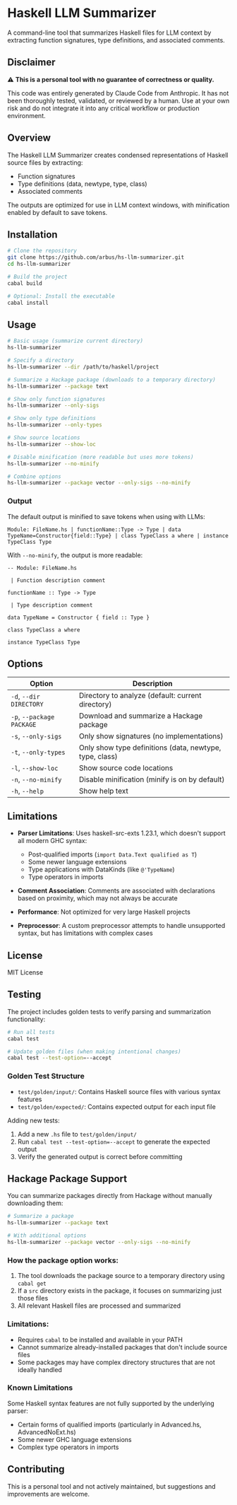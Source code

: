 # Haskell LLM Summarizer

A command-line tool that summarizes Haskell files for LLM context by extracting function signatures, type definitions, and associated comments.

## Disclaimer

⚠️ **This is a personal tool with no guarantee of correctness or quality.**

This code was entirely generated by Claude Code from Anthropic. It has not been thoroughly tested, validated, or reviewed by a human. Use at your own risk and do not integrate it into any critical workflow or production environment.

## Overview

The Haskell LLM Summarizer creates condensed representations of Haskell source files by extracting:

- Function signatures
- Type definitions (data, newtype, type, class)
- Associated comments

The outputs are optimized for use in LLM context windows, with minification enabled by default to save tokens.

## Installation

```bash
# Clone the repository
git clone https://github.com/arbus/hs-llm-summarizer.git
cd hs-llm-summarizer

# Build the project
cabal build

# Optional: Install the executable
cabal install
```

## Usage

```bash
# Basic usage (summarize current directory)
hs-llm-summarizer

# Specify a directory
hs-llm-summarizer --dir /path/to/haskell/project

# Summarize a Hackage package (downloads to a temporary directory)
hs-llm-summarizer --package text

# Show only function signatures
hs-llm-summarizer --only-sigs

# Show only type definitions
hs-llm-summarizer --only-types

# Show source locations
hs-llm-summarizer --show-loc

# Disable minification (more readable but uses more tokens)
hs-llm-summarizer --no-minify

# Combine options
hs-llm-summarizer --package vector --only-sigs --no-minify
```

### Output

The default output is minified to save tokens when using with LLMs:

```
Module: FileName.hs | functionName::Type -> Type | data TypeName=Constructor{field::Type} | class TypeClass a where | instance TypeClass Type
```

With `--no-minify`, the output is more readable:

```
-- Module: FileName.hs

 | Function description comment

functionName :: Type -> Type

 | Type description comment

data TypeName = Constructor { field :: Type }

class TypeClass a where

instance TypeClass Type
```

## Options

| Option | Description |
|--------|-------------|
| `-d`, `--dir DIRECTORY` | Directory to analyze (default: current directory) |
| `-p`, `--package PACKAGE` | Download and summarize a Hackage package |
| `-s`, `--only-sigs` | Only show signatures (no implementations) |
| `-t`, `--only-types` | Only show type definitions (data, newtype, type, class) |
| `-l`, `--show-loc` | Show source code locations |
| `-n`, `--no-minify` | Disable minification (minify is on by default) |
| `-h`, `--help` | Show help text |

## Limitations

- **Parser Limitations**: Uses haskell-src-exts 1.23.1, which doesn't support all modern GHC syntax:
  - Post-qualified imports (`import Data.Text qualified as T`)
  - Some newer language extensions 
  - Type applications with DataKinds (like `@'TypeName`)
  - Type operators in imports
  
- **Comment Association**: Comments are associated with declarations based on proximity, which may not always be accurate
  
- **Performance**: Not optimized for very large Haskell projects
  
- **Preprocessor**: A custom preprocessor attempts to handle unsupported syntax, but has limitations with complex cases

## License

MIT License

## Testing

The project includes golden tests to verify parsing and summarization functionality:

```bash
# Run all tests
cabal test

# Update golden files (when making intentional changes)
cabal test --test-option=--accept
```

### Golden Test Structure

- `test/golden/input/`: Contains Haskell source files with various syntax features
- `test/golden/expected/`: Contains expected output for each input file

Adding new tests:
1. Add a new `.hs` file to `test/golden/input/`
2. Run `cabal test --test-option=--accept` to generate the expected output
3. Verify the generated output is correct before committing

## Hackage Package Support

You can summarize packages directly from Hackage without manually downloading them:

```bash
# Summarize a package 
hs-llm-summarizer --package text

# With additional options
hs-llm-summarizer --package vector --only-sigs --no-minify
```

### How the package option works:

1. The tool downloads the package source to a temporary directory using `cabal get`
2. If a `src` directory exists in the package, it focuses on summarizing just those files
3. All relevant Haskell files are processed and summarized

### Limitations:

- Requires `cabal` to be installed and available in your PATH
- Cannot summarize already-installed packages that don't include source files
- Some packages may have complex directory structures that are not ideally handled

### Known Limitations

Some Haskell syntax features are not fully supported by the underlying parser:
- Certain forms of qualified imports (particularly in Advanced.hs, AdvancedNoExt.hs)
- Some newer GHC language extensions
- Complex type operators in imports

## Contributing

This is a personal tool and not actively maintained, but suggestions and improvements are welcome.
